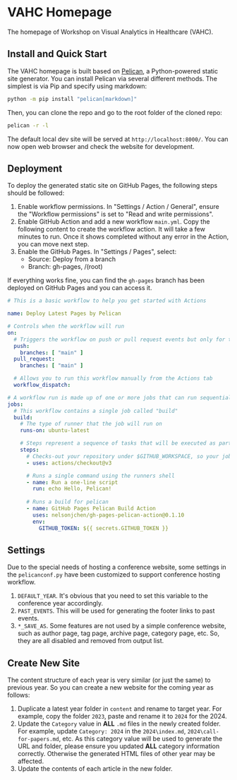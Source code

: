 VAHC Homepage
=============

The homepage of Workshop on Visual Analytics in Healthcare (VAHC).

Install and Quick Start
-----------------------

The VAHC homepage is built based on [Pelican](), a Python-powered static site generator. You can install Pelican via several different methods. The simplest is via Pip and specify using markdown:

```bash
python -m pip install "pelican[markdown]"
```

Then, you can clone the repo and go to the root folder of the cloned repo:

```bash
pelican -r -l
```

The default local dev site will be served at `http://localhost:8000/`.
You can now open web browser and check the website for development.


Deployment
----------

To deploy the generated static site on GitHub Pages, the following steps should be followed:

1. Enable workflow permissions. In "Settings / Action / General", ensure the "Workflow permissions" is set to "Read and write permissions".
2. Enable GitHub Action and add a new workflow `main.yml`. 
   Copy the following content to create the workflow action. 
   It will take a few minutes to run. Once it shows completed without any error in the Action, you can move next step.
3. Enable the GitHub Pages. In "Settings / Pages", select:
    - Source: Deploy from a branch
    - Branch: gh-pages, /(root)

If everything works fine, you can find the `gh-pages` branch has been deployed on GitHub Pages and you can access it.

```yaml
# This is a basic workflow to help you get started with Actions

name: Deploy Latest Pages by Pelican

# Controls when the workflow will run
on:
  # Triggers the workflow on push or pull request events but only for the "main" branch
  push:
    branches: [ "main" ]
  pull_request:
    branches: [ "main" ]

  # Allows you to run this workflow manually from the Actions tab
  workflow_dispatch:

# A workflow run is made up of one or more jobs that can run sequentially or in parallel
jobs:
  # This workflow contains a single job called "build"
  build:
    # The type of runner that the job will run on
    runs-on: ubuntu-latest

    # Steps represent a sequence of tasks that will be executed as part of the job
    steps:
      # Checks-out your repository under $GITHUB_WORKSPACE, so your job can access it
      - uses: actions/checkout@v3

      # Runs a single command using the runners shell
      - name: Run a one-line script
        run: echo Hello, Pelican!
          
      # Runs a build for pelican
      - name: GitHub Pages Pelican Build Action
        uses: nelsonjchen/gh-pages-pelican-action@0.1.10
        env:
          GITHUB_TOKEN: ${{ secrets.GITHUB_TOKEN }}
```


Settings
--------

Due to the special needs of hosting a conference website, some settings in the `pelicanconf.py` have been customized to support conference hosting workflow.

1. `DEFAULT_YEAR`. It's obvious that you need to set this variable to the conference year accordingly.
2. `PAST_EVENTS`. This will be used for generating the footer links to past events.
3. `*_SAVE_AS`. Some features are not used by a simple conference website, such as author page, tag page, archive page, category page, etc. So, they are all disabled and removed from output list.


Create New Site
---------------

The content structure of each year is very similar (or just the same) to previous year. So you can create a new website for the coming year as follows:

1. Duplicate a latest year folder in `content` and rename to target year. For example, copy the folder `2023`, paste and rename it to `2024` for the 2024.
2. Update the `Category` value in **ALL** `.md` files in the newly created folder. For example, update `Category: 2024` in the `2024\index.md`, `2024\call-for-papers.md`, etc. As this category value will be used to generate the URL and folder, please ensure you updated **ALL** category information correctly. Otherwise the generated HTML files of other year may be affected.
3. Update the contents of each article in the new folder.